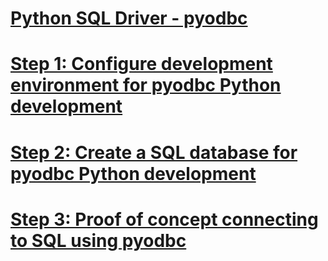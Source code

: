 # [Python SQL Driver - pyodbc](python-sql-driver-pyodbc.md)
# [Step 1: Configure development environment for pyodbc Python development](step-1-configure-development-environment-for-pyodbc-python-development.md)
# [Step 2: Create a SQL database for pyodbc Python development](step-2-create-a-sql-database-for-pyodbc-python-development.md)
# [Step 3: Proof of concept connecting to SQL using pyodbc](step-3-proof-of-concept-connecting-to-sql-using-pyodbc.md)
